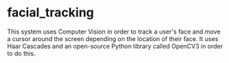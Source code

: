 # facial_tracking
This system uses Computer Vision in order to track a user's face and move a cursor around the screen depending on the location of their face. It uses Haar Cascades and an open-source Python library called OpenCV3 in order to do this.
